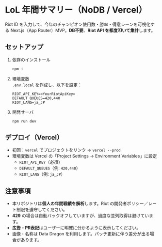 # LoL 年間サマリー（NoDB / Vercel）
Riot ID を入力して、今年のチャンピオン使用数・勝率・得意レーンを可視化する Next.js（App Router）MVP。**DB不要**、**Riot API を都度叩いて集計**します。

## セットアップ
1) 依存のインストール  
   ```bash
   npm i
   ```
2) 環境変数  
   `.env.local` を作成し、以下を設定：
   ```
   RIOT_API_KEY=<YourRiotApiKey>
   DEFAULT_QUEUES=420,440
   RIOT_LANG=ja_JP
   ```
3) 開発サーバ  
   ```bash
   npm run dev
   ```

## デプロイ（Vercel）
- 初回：`vercel` でプロジェクトをリンク → `vercel --prod`
- 環境変数は Vercel の「Project Settings → Environment Variables」に設定  
  - `RIOT_API_KEY`（必須）
  - `DEFAULT_QUEUES`（例: `420,440`）
  - `RIOT_LANG`（例: `ja_JP`）

## 注意事項
- 本リポジトリは**個人の年間戦績を解析**します。Riot の開発者ポリシー／レート制限を遵守してください。
- **429** の場合は自動バックオフしていますが、過度な並列取得は避けています。
- **広告・PR表記**はユーザーに明確に分かるように表示してください。
- 画像・名称は Data Dragon を利用します。パッチ更新に伴う差分が出る場合があります。

